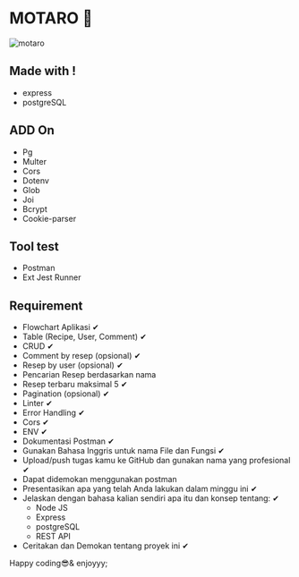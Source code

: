 # MOTARO 🦄<br/>
  
![motaro](https://user-images.githubusercontent.com/45787278/175339721-9b526db2-8d9c-487d-8a95-c23f25ab76f4.svg)
## Made with !
 - express
 - postgreSQL

## ADD On
- Pg
- Multer
- Cors
- Dotenv
- Glob
- Joi
- Bcrypt
- Cookie-parser

## Tool test
- Postman
- Ext Jest Runner

## Requirement
- Flowchart Aplikasi ✔
- Table (Recipe, User, Comment) ✔
- CRUD ✔
- Comment by resep (opsional) ✔
- Resep by user (opsional) ✔
- Pencarian Resep berdasarkan nama
- Resep terbaru maksimal 5 ✔
- Pagination (opsional) ✔
- Linter ✔
- Error Handling ✔
- Cors ✔
- ENV ✔
- Dokumentasi Postman ✔
- Gunakan Bahasa Inggris untuk nama File dan Fungsi ✔
- Upload/push tugas kamu ke GitHub dan gunakan nama yang profesional ✔
- Dapat didemokan menggunakan postman
- Presentasikan apa yang telah Anda lakukan dalam minggu ini ✔
- Jelaskan dengan bahasa kalian sendiri apa itu dan konsep tentang: ✔
  - Node JS
  - Express
  - postgreSQL
  - REST API
- Ceritakan dan Demokan tentang proyek ini ✔





Happy coding😎& enjoyyy;
